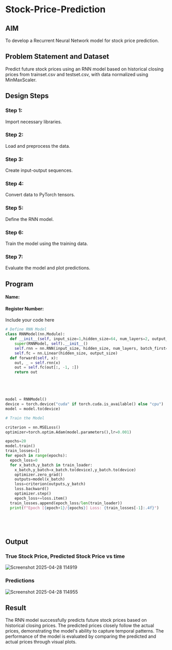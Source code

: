 # Stock-Price-Prediction

## AIM

To develop a Recurrent Neural Network model for stock price prediction.

## Problem Statement and Dataset

Predict future stock prices using an RNN model based on historical closing prices from trainset.csv and testset.csv, with data normalized using MinMaxScaler.

## Design Steps

### Step 1:
Import necessary libraries.

### Step 2:
Load and preprocess the data.

### Step 3:
Create input-output sequences.

### Step 4: 
Convert data to PyTorch tensors.

### Step 5:
Define the RNN model.

### Step 6:
Train the model using the training data.

### Step 7:
Evaluate the model and plot predictions.

## Program
#### Name:
#### Register Number:
Include your code here
```Python 
# Define RNN Model
class RNNModel(nn.Module):
  def __init__(self, input_size=1,hidden_size=64, num_layers=2, output_size=1):
    super(RNNModel, self).__init__()
    self.rnn = nn.RNN(input_size, hidden_size, num_layers, batch_first=True)
    self.fc = nn.Linear(hidden_size, output_size)
  def forward(self, x):
    out, _ = self.rnn(x)
    out = self.fc(out[:, -1, :])
    return out





model = RNNModel()
device = torch.device("cuda" if torch.cuda.is_available() else "cpu")
model = model.to(device)

# Train the Model

criterion = nn.MSELoss()
optimizer=torch.optim.Adam(model.parameters(),lr=0.001)

epochs=20
model.train()
train_losses=[]
for epoch in range(epochs):
  epoch_loss=0
  for x_batch,y_batch in train_loader:
    x_batch,y_batch=x_batch.to(device),y_batch.to(device)
    optimizer.zero_grad()
    outputs=model(x_batch)
    loss=criterion(outputs,y_batch)
    loss.backward()
    optimizer.step()
    epoch_loss+=loss.item()
  train_losses.append(epoch_loss/len(train_loader))
  print(f"Epoch [{epoch+1}/{epochs}] Loss: {train_losses[-1]:.4f}")






```

## Output

### True Stock Price, Predicted Stock Price vs time

![Screenshot 2025-04-28 114919](https://github.com/user-attachments/assets/34dbba3e-4cf5-4ccb-ad4f-bb2d71477e57)

### Predictions 

![Screenshot 2025-04-28 114955](https://github.com/user-attachments/assets/0a8c3a16-8f17-4061-8128-e1137c9ca6c9)

## Result
The RNN model successfully predicts future stock prices based on historical closing prices. The predicted prices closely follow the actual prices, demonstrating the model's ability to capture temporal patterns. The performance of the model is evaluated by comparing the predicted and actual prices through visual plots.


